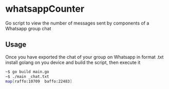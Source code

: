 # whatsappCounter

Go script to view the number of messages sent by components of a Whatsapp group chat

## Usage
Once you have exported the chat of your group on Whatsapp in format .txt 
install golang on you device and build the script, then execute it 
```bash
~$ go build main.go
~$ ./main _chat.txt
map[raffo:10709  baffo:22483]
```
